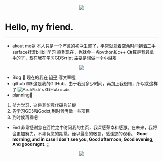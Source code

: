 <h1 align="center"> <a href="https://sunguoqi.com/"> <img src="https://readme-typing-svg.herokuapp.com/?lines=console.log(%22Hello%2C%20World!%22);have a good day&center=true&size=27"> </a> </h1>


# Hello, my friend.

***

* about me😁
本人只是一个卑微的初中生罢了，平常就拿着空余时间抱着二手surface挂着bilibili学习
直到现在，也就会一点python和c++
C#算是我最拿手的了，现在我在学习GDScript ~~主要是想做一个小游戏~~

<div align="center"> <img src="https://github-readme-stats.vercel.app/api/top-langs/?username=XBZZS&hide_title=true&hide_border=true&layout=compact&langs_count=6&text_color=000&icon_color=fff&bg_color=0,52fa5a,4dfcff,c64dff&theme=graywhite" /> </div>

* Blog 📝
现在的我在 [知乎](https://www.zhihu.com/people/233-61-92-85) 写文章喔
* github ⌨
这是我的GitHub，由于我没多少时间，再加上我很懒，所以就这样了
![ArchFish's GitHub stats](https://github-readme-stats.vercel.app/api?username=XBZZS&show_icons=true&theme=radical)
* planning🧭
1. 努力学习，这是我能写代码的前提
2. 先学习GDS和Godot,到时候再做一些项目
3. 到时候再看吧
* End
非常感谢您在百忙之中访问我的主页，我深感荣幸和感激。在未来，我将会更加努力，不辜负您的期望。谨以最高的敬意，感谢您的观看。
__Good morning, and in case I don't see you, Good afternoon, Good evening, And good night.__ ;)

<div align="center"> <img src="https://metrics.lecoq.io/XBZZS?template=classic&config.timezone=Asia%2FShanghai"> </div>









